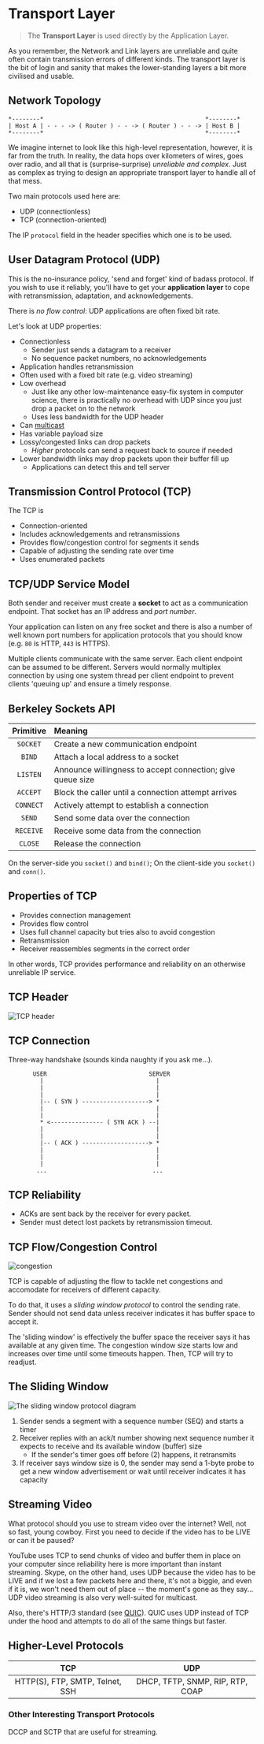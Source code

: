 # Transport Layer

> The **Transport Layer** is used directly by the Application Layer.

As you remember, the Network and Link layers are unreliable and quite often
contain transmission errors of different kinds. The transport layer is the bit
of login and sanity that makes the lower-standing layers a bit more civilised
and usable.

## Network Topology

```
*--------*                                              *--------*
| Host A | - - - -> ( Router ) - - -> ( Router ) - - -> | Host B |
*--------*                                              *--------*
```

We imagine internet to look like this high-level representation, however, it is
far from the truth. In reality, the data hops over kilometers of wires, goes
over radio, and all that is (surprise-surprise) _unreliable and complex_. Just
as complex as trying to design an appropriate transport layer to handle all of
that mess.

Two main protocols used here are:

- UDP (connectionless)
- TCP (connection-oriented)

The IP `protocol` field in the header specifies which one is to be used.

## User Datagram Protocol (UDP)

This is the no-insurance policy, 'send and forget' kind of badass protocol.
If you wish to use it reliably, you'll have to get your **application layer** to
cope with retransmission, adaptation, and acknowledgements.

There is _no flow control_: UDP applications are often fixed bit rate.

Let's look at UDP properties:

- Connectionless
  - Sender just sends a datagram to a receiver
  - No sequence packet numbers, no acknowledgements
- Application handles retransmission
- Often used with a fixed bit rate (e.g. video streaming)
- Low overhead
  - Just like any other low-maintenance easy-fix system in computer science,
    there is practically no overhead with UDP since you just drop a packet on
    to the network
  - Uses less bandwidth for the UDP header
- Can [multicast](https://en.wikipedia.org/wiki/Multicast)
- Has variable payload size
- Lossy/congested links can drop packets
  - _Higher_ protocols can send a request back to source if needed
- Lower bandwidth links may drop packets upon their buffer fill up
  - Applications can detect this and tell server

## Transmission Control Protocol (TCP)

The TCP is

- Connection-oriented
- Includes acknowledgements and retransmissions
- Provides flow/congestion control for segments it sends
- Capable of adjusting the sending rate over time
- Uses enumerated packets

## TCP/UDP Service Model

Both sender and receiver must create a **socket** to act as a communication
endpoint. That socket has an IP address and _port number_.

Your application can listen on any free socket and there is also a number of
well known port numbers for application protocols that you should know (e.g.
`80` is HTTP, `443` is HTTPS).

Multiple clients communicate with the same server. Each client endpoint can be
assumed to be different. Servers would normally multiplex connection by using
one system thread per client endpoint to prevent clients 'queuing up' and ensure
a timely response.

## Berkeley Sockets API

| Primitive | Meaning                                                    |
| :-------: | :--------------------------------------------------------- |
| `SOCKET`  | Create a new communication endpoint                        |
|  `BIND`   | Attach a local address to a socket                         |
| `LISTEN`  | Announce willingness to accept connection; give queue size |
| `ACCEPT`  | Block the caller until a connection attempt arrives        |
| `CONNECT` | Actively attempt to establish a connection                 |
|  `SEND`   | Send some data over the connection                         |
| `RECEIVE` | Receive some data from the connection                      |
|  `CLOSE`  | Release the connection                                     |

On the server-side you `socket()` and `bind()`;
On the client-side you `socket()` and `conn()`.

## Properties of TCP

- Provides connection management
- Provides flow control
- Uses full channel capacity but tries also to avoid congestion
- Retransmission
- Receiver reassembles segments in the correct order

In other words, TCP provides performance and reliability on an otherwise
unreliable IP service.

## TCP Header

![TCP header](media/04-tcp-header.gif)

## TCP Connection

Three-way handshake (sounds kinda naughty if you ask me...).

```
       USER                             SERVER
         |                                |
         |                                |
         |                                |
         |-- ( SYN ) -------------------> *
         |                                |
         |                                |
         * <--------------- ( SYN ACK ) --|
         |                                |
         |                                |
         |-- ( ACK ) -------------------> *
         |                                |
         |                                |
         |                                |
        ...                              ...
```

## TCP Reliability

- ACKs are sent back by the receiver for every packet.
- Sender must detect lost packets by retransmission timeout.

## TCP Flow/Congestion Control

![congestion](media/04-congestions.png)

TCP is capable of adjusting the flow to tackle net congestions and accomodate
for receivers of different capacity.

To do that, it uses a _sliding window protocol_ to control the sending rate.
Sender should not send data unless receiver indicates it has buffer space to
accept it.

The 'sliding window' is effectively the buffer space the receiver says it has
available at any given time. The congestion window size starts low and increases
over time until some timeouts happen. Then, TCP will try to readjust.

## The Sliding Window

![The sliding window protocol diagram](media/04-sliding-window.png)

1. Sender sends a segment with a sequence number (SEQ) and starts a timer
2. Receiver replies with an ack/t number showing next sequence number it expects
   to receive and its available window (buffer) size
   - If the sender's timer goes off before (2) happens, it retransmits
3. If receiver says window size is 0, the sender may send a 1-byte probe to get
   a new window advertisement or wait until receiver indicates it has capacity

## Streaming Video

What protocol should you use to stream video over the internet? Well, not so
fast, young cowboy. First you need to decide if the video has to be LIVE or can
it be paused?

YouTube uses TCP to send chunks of video and buffer them in place on your
computer since reliability here is more important than instant streaming. Skype,
on the other hand, uses UDP because the video has to be LIVE and if we lost a
few packets here and there, it's not a biggie, and even if it is, we won't need
them out of place -- the moment's gone as they say... UDP video streaming is
also very well-suited for multicast.

Also, there's HTTP/3 standard (see [QUIC](https://en.wikipedia.org/wiki/QUIC)).
QUIC uses UDP instead of TCP under the hood and attempts to do all of the same
things but faster.

## Higher-Level Protocols

|               TCP               |               UDP                |
| :-----------------------------: | :------------------------------: |
| HTTP(S), FTP, SMTP, Telnet, SSH | DHCP, TFTP, SNMP, RIP, RTP, COAP |

### Other Interesting Transport Protocols

DCCP and SCTP that are useful for streaming.
